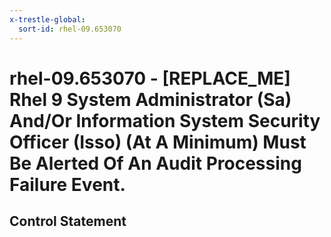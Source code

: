```yaml
---
x-trestle-global:
  sort-id: rhel-09.653070
---
```


# rhel-09.653070 - \[REPLACE_ME\] Rhel 9 System Administrator (Sa) And/Or Information System Security Officer (Isso) (At A Minimum) Must Be Alerted Of An Audit Processing Failure Event.

## Control Statement
